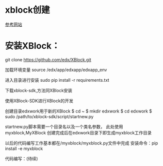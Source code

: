 xblock创建
========
[参考网站](http://xblock.readthedocs.org/en/latest/getting_started.html)




安装XBlock：
=======
git clone https://github.com/edx/XBlock.git

加载环境变量
source /edx/app/edxapp/edxapp_env

进入目录进行安装
sudo pip install -r requirements.txt

下载xblock-sdk,方法同XBlock安装

使用XBlock-SDK进行XBlock的开发

创建目录edxwork用于新的XBlock
$ cd ~
$ mkdir edxwork
$ cd edxwork
$ sudo /path/to/xblock-sdk/script/startnew.py

startnew.py脚本需要一个目录名以及一个类名参数，
此处使用myxblock,MyXBlock
创建完成后在edxwork目录下即生成myxblock工作目录

以后的代码编写工作基本都在/myxblock/myxblock.py文件中完成
安装命令：pip install -e myxblock

代码编写：(待续)
